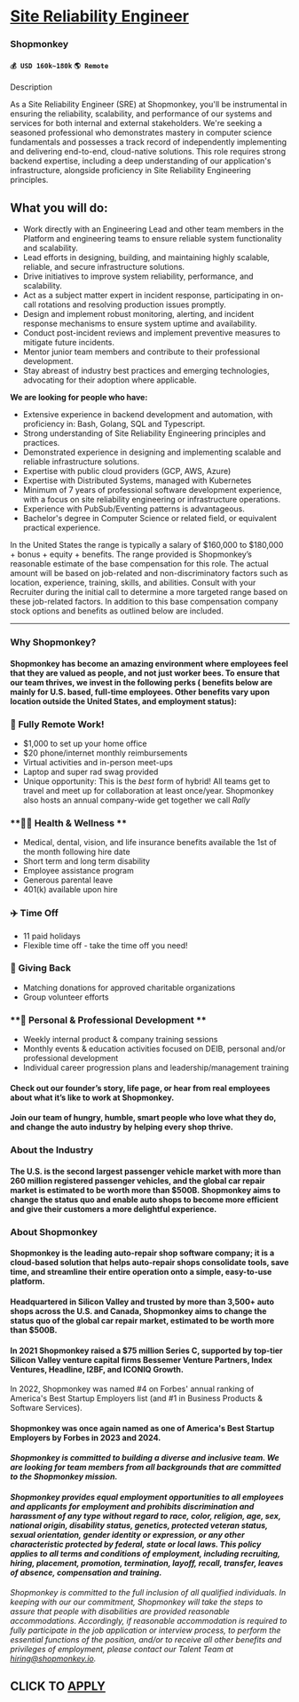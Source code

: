 # [Site Reliability Engineer](https://www.remotewlb.com/apply/site-reliability-engineer-89794)  
### Shopmonkey  
#### `💰 USD 160k~180k` `🌎 Remote`  

Description

As a Site Reliability Engineer (SRE) at Shopmonkey, you'll be instrumental in ensuring the reliability, scalability, and performance of our systems and services for both internal and external stakeholders. We're seeking a seasoned professional who demonstrates mastery in computer science fundamentals and possesses a track record of independently implementing and delivering end-to-end, cloud-native solutions. This role requires strong backend expertise, including a deep understanding of our application's infrastructure, alongside proficiency in Site Reliability Engineering principles.

## **What you will do:**

  * Work directly with an Engineering Lead and other team members in the Platform and engineering teams to ensure reliable system functionality and scalability.
  * Lead efforts in designing, building, and maintaining highly scalable, reliable, and secure infrastructure solutions.
  * Drive initiatives to improve system reliability, performance, and scalability.
  * Act as a subject matter expert in incident response, participating in on-call rotations and resolving production issues promptly.
  * Design and implement robust monitoring, alerting, and incident response mechanisms to ensure system uptime and availability.
  * Conduct post-incident reviews and implement preventive measures to mitigate future incidents.
  * Mentor junior team members and contribute to their professional development.
  * Stay abreast of industry best practices and emerging technologies, advocating for their adoption where applicable.

**We are looking for people who have:**

  * Extensive experience in backend development and automation, with proficiency in: Bash, Golang, SQL and Typescript.
  * Strong understanding of Site Reliability Engineering principles and practices.
  * Demonstrated experience in designing and implementing scalable and reliable infrastructure solutions.
  * Expertise with public cloud providers (GCP, AWS, Azure)
  * Expertise with Distributed Systems, managed with Kubernetes
  * Minimum of 7 years of professional software development experience, with a focus on site reliability engineering or infrastructure operations.
  * Experience with PubSub/Eventing patterns is advantageous.
  * Bachelor's degree in Computer Science or related field, or equivalent practical experience.

In the United States the range is typically a salary of $160,000 to $180,000 + bonus + equity + benefits. The range provided is Shopmonkey’s reasonable estimate of the base compensation for this role. The actual amount will be based on job-related and non-discriminatory factors such as location, experience, training, skills, and abilities. Consult with your Recruiter during the initial call to determine a more targeted range based on these job-related factors. In addition to this base compensation company stock options and benefits as outlined below are included.

* * *

### **Why Shopmonkey?**

#### Shopmonkey has become an amazing environment where employees feel that they are valued as people, and not just worker bees. To ensure that our team thrives, we invest in the following perks ( **benefits below are mainly for U.S. based, full-time employees.** Other benefits vary upon location outside the United States, and employment status):

### **🏡 Fully Remote Work!**

  * $1,000 to set up your home office 
  * $20 phone/internet monthly reimbursements 
  * Virtual activities and in-person meet-ups
  * Laptop and super rad swag provided 
  * Unique opportunity: This is the _best_ form of hybrid! All teams get to travel and meet up for collaboration at least once/year. Shopmonkey also hosts an annual company-wide get together we call _Rally_

### **💪🏼 Health & Wellness **

  * Medical, dental, vision, and life insurance benefits available the 1st of the month following hire date 
  * Short term and long term disability 
  * Employee assistance program 
  * Generous parental leave 
  * 401(k) available upon hire 

### **✈️ Time Off**

  * 11 paid holidays 
  * Flexible time off - take the time off you need! 

### **🥰 Giving Back**

  * Matching donations for approved charitable organizations 
  * Group volunteer efforts 

### **🌟 Personal & Professional Development **

  * Weekly internal product & company training sessions
  * Monthly events & education activities focused on DEIB, personal and/or professional development
  * Individual career progression plans and leadership/management training

#### Check out our founder’s story, life page, or hear from real employees about what it’s like to work at Shopmonkey.

#### Join our team of hungry, humble, smart people who love what they do, and change the auto industry by helping every shop thrive.

### **About the Industry**

#### The U.S. is the second largest passenger vehicle market with more than 260 million registered passenger vehicles, and the global car repair market is estimated to be worth more than $500B. Shopmonkey aims to change the status quo and enable auto shops to become more efficient and give their customers a more delightful experience.

### **About Shopmonkey**

#### Shopmonkey is the leading auto-repair shop software company; it is a cloud-based solution that helps auto-repair shops consolidate tools, save time, and streamline their entire operation onto a simple, easy-to-use platform.

#### Headquartered in Silicon Valley and trusted by more than 3,500+ auto shops across the U.S. and Canada, Shopmonkey aims to change the status quo of the global car repair market, estimated to be worth more than $500B.

#### In 2021 Shopmonkey raised a $75 million Series C, supported by top-tier Silicon Valley venture capital firms Bessemer Venture Partners, Index Ventures, Headline, I2BF, and ICONIQ Growth.

In 2022, Shopmonkey was named #4 on Forbes' annual ranking of America's Best Startup Employers list (and #1 in Business Products & Software Services).

#### Shopmonkey was once again named as one of America's Best Startup Employers by Forbes in 2023 and 2024.

#### _Shopmonkey is committed to building a diverse and inclusive team. We are looking for team members from all backgrounds that are committed to the Shopmonkey mission._

#### _Shopmonkey provides equal employment opportunities to all employees and applicants for employment and prohibits discrimination and harassment of any type without regard to race, color, religion, age, sex, national origin, disability status, genetics, protected veteran status, sexual orientation, gender identity or expression, or any other characteristic protected by federal, state or local laws. This policy applies to all terms and conditions of employment, including recruiting, hiring, placement, promotion, termination, layoff, recall, transfer, leaves of absence, compensation and training._

_Shopmonkey is committed to the full inclusion of all qualified individuals. In keeping with our our commitment, Shopmonkey will take the steps to assure that people with disabilities are provided reasonable accommodations. Accordingly, if reasonable accommodation is required to fully participate in the job application or interview process, to perform the essential functions of the position, and/or to receive all other benefits and privileges of employment, please contact our Talent Team at hiring@shopmonkey.io._

  
## CLICK TO [APPLY](https://www.remotewlb.com/apply/site-reliability-engineer-89794)

